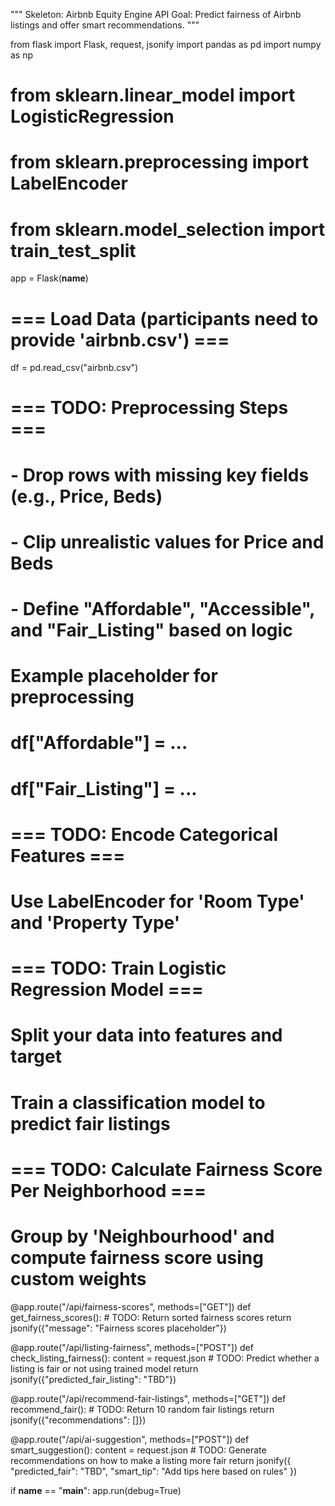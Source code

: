 """
Skeleton: Airbnb Equity Engine API
Goal: Predict fairness of Airbnb listings and offer smart recommendations.
"""

from flask import Flask, request, jsonify
import pandas as pd
import numpy as np
# from sklearn.linear_model import LogisticRegression
# from sklearn.preprocessing import LabelEncoder
# from sklearn.model_selection import train_test_split

app = Flask(__name__)

# === Load Data (participants need to provide 'airbnb.csv') ===
df = pd.read_csv("airbnb.csv")

# === TODO: Preprocessing Steps ===
# - Drop rows with missing key fields (e.g., Price, Beds)
# - Clip unrealistic values for Price and Beds
# - Define "Affordable", "Accessible", and "Fair_Listing" based on logic

# Example placeholder for preprocessing
# df["Affordable"] = ...
# df["Fair_Listing"] = ...

# === TODO: Encode Categorical Features ===
# Use LabelEncoder for 'Room Type' and 'Property Type'

# === TODO: Train Logistic Regression Model ===
# Split your data into features and target
# Train a classification model to predict fair listings

# === TODO: Calculate Fairness Score Per Neighborhood ===
# Group by 'Neighbourhood' and compute fairness score using custom weights

@app.route("/api/fairness-scores", methods=["GET"])
def get_fairness_scores():
    # TODO: Return sorted fairness scores
    return jsonify({"message": "Fairness scores placeholder"})

@app.route("/api/listing-fairness", methods=["POST"])
def check_listing_fairness():
    content = request.json
    # TODO: Predict whether a listing is fair or not using trained model
    return jsonify({"predicted_fair_listing": "TBD"})

@app.route("/api/recommend-fair-listings", methods=["GET"])
def recommend_fair():
    # TODO: Return 10 random fair listings
    return jsonify({"recommendations": []})

@app.route("/api/ai-suggestion", methods=["POST"])
def smart_suggestion():
    content = request.json
    # TODO: Generate recommendations on how to make a listing more fair
    return jsonify({
        "predicted_fair": "TBD",
        "smart_tip": "Add tips here based on rules"
    })

if __name__ == "__main__":
    app.run(debug=True)
